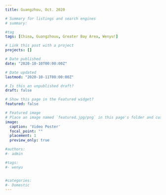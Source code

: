 ```yaml
---
title: Guangzhou, Oct. 2020

# Summary for listings and search engines
# summary: 

#tag
tags: [China, Guangzhouu, Greater Bay Area, Wenyu!]

# Link this post with a project
projects: []

# Date published
date: "2020-10-10T00:00:00Z"

# Date updated
lastmod: "2020-10-11T00:00:00Z"

# Is this an unpublished draft?
draft: false

# Show this page in the Featured widget?
featured: false

# Featured image
# Place an image named `featured.jpg/png` in this page's folder and customize its options here.
image:
  caption: 'Video Poster'
  focal_point: ""
  placement: 1
  preview_only: true

#authors:
#- admin

#tags:
#- wenyu


#categories:
#- Domestic
---
```

